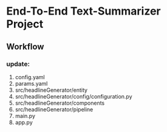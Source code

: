 # End-To-End Text-Summarizer Project

## Workflow

### update:
1. config.yaml
2. params.yaml
3. src/headlineGenerator/entity
4. src/headlineGenerator/config/configuration.py
5. src/headlineGenerator/components
6. src/headlineGenerator/pipeline
7. main.py
8. app.py